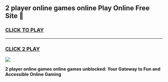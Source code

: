 
## 2 player online games online Play Online Free Site 👋
<h3>
<a href="https://download.freeplayer.one?title=2_player_online_games_online&ref=21F">CLICK TO PLAY</a></h3>
<hr>

<h3>
<a href="https://download.freeplayer.one?title=2_player_online_games_online&ref=21F">CLICK 2 PLAY</a>
  
</h3>

<a href="https://download.freeplayer.one?title=2_player_online_games_online&ref=21F"><img src="https://cdnb.artstation.com/p/assets/images/images/032/539/853/original/anto-thomas-button-gif.gif"></a>


**2 player online games online games unblocked: Your Gateway to Fun and Accessible Online Gaming**
